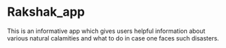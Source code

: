 # Rakshak_app
This is an informative app which gives users helpful information about various natural calamities and what to do in case one faces such disasters.

